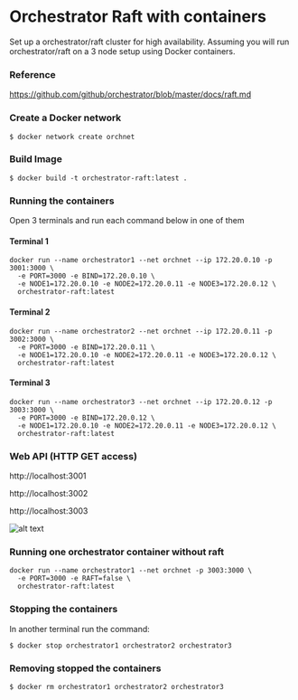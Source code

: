 # Orchestrator Raft with containers

Set up a orchestrator/raft cluster for high availability.
Assuming you will run orchestrator/raft on a 3 node setup using Docker containers.

### Reference
https://github.com/github/orchestrator/blob/master/docs/raft.md

### Create a Docker network
```
$ docker network create orchnet
```

### Build Image
```
$ docker build -t orchestrator-raft:latest .
```

### Running the containers
Open 3 terminals and run each command below in one of them

#### Terminal 1
```
docker run --name orchestrator1 --net orchnet --ip 172.20.0.10 -p 3001:3000 \
  -e PORT=3000 -e BIND=172.20.0.10 \
  -e NODE1=172.20.0.10 -e NODE2=172.20.0.11 -e NODE3=172.20.0.12 \
  orchestrator-raft:latest
```
#### Terminal 2
```
docker run --name orchestrator2 --net orchnet --ip 172.20.0.11 -p 3002:3000 \
  -e PORT=3000 -e BIND=172.20.0.11 \
  -e NODE1=172.20.0.10 -e NODE2=172.20.0.11 -e NODE3=172.20.0.12 \
  orchestrator-raft:latest
```
#### Terminal 3
```
docker run --name orchestrator3 --net orchnet --ip 172.20.0.12 -p 3003:3000 \
  -e PORT=3000 -e BIND=172.20.0.12 \
  -e NODE1=172.20.0.10 -e NODE2=172.20.0.11 -e NODE3=172.20.0.12 \
  orchestrator-raft:latest
```
### Web API (HTTP GET access)
http://localhost:3001

http://localhost:3002

http://localhost:3003

![alt text](https://github.com/wagnerjfr/orchestrator-raft/blob/master/figure1.png)

### Running one orchestrator container without raft
```
docker run --name orchestrator1 --net orchnet -p 3003:3000 \
  -e PORT=3000 -e RAFT=false \
  orchestrator-raft:latest
```

### Stopping the containers
In another terminal run the command:
```
$ docker stop orchestrator1 orchestrator2 orchestrator3
```

### Removing stopped the containers
```
$ docker rm orchestrator1 orchestrator2 orchestrator3
```

